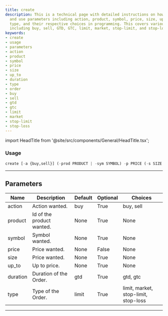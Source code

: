 ```yaml
---
title: create
description: This is a technical page with detailed instructions on how to create
  and use parameters including action, product, symbol, price, size, up_to, duration,
  type, and their respective choices in programming. This covers various market operations
  including buy, sell, GTD, GTC, limit, market, stop-limit, and stop-loss.
keywords:
- create
- usage
- parameters
- action
- product
- symbol
- price
- size
- up_to
- duration
- type
- order
- buy
- sell
- gtd
- gtc
- limit
- market
- stop-limit
- stop-loss
---
```


import HeadTitle from '@site/src/components/General/HeadTitle.tsx';

<HeadTitle title="create - Degiro - Brokers - Portfolio - Reference | OpenBB Terminal Docs" />



### Usage

```python
create [-a {buy,sell}] (-prod PRODUCT | -sym SYMBOL) -p PRICE (-s SIZE | -up UP_TO) [-d {gtd,gtc}] [-t {limit,market,stop-limit,stop-loss}]
```

---

## Parameters

| Name | Description | Default | Optional | Choices |
| ---- | ----------- | ------- | -------- | ------- |
| action | Action wanted. | buy | True | buy, sell |
| product | Id of the product wanted. | None | True | None |
| symbol | Symbol wanted. | None | True | None |
| price | Price wanted. | None | False | None |
| size | Price wanted. | None | True | None |
| up_to | Up to price. | None | True | None |
| duration | Duration of the Order. | gtd | True | gtd, gtc |
| type | Type of the Order. | limit | True | limit, market, stop-limit, stop-loss |

---
